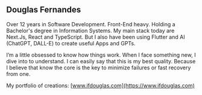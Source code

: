 ## Douglas Fernandes
Over 12 years in Software Development. Front-End heavy. Holding a Bachelor's degree in Information Systems. My main stack today are Next.Js, React and TypeScript. But I also have been using Flutter and AI (ChatGPT, DALL-E) to create useful Apps and GPTs.

I’m a little obsessed to know how things work. When I face something new, I dive into to understand. I can easily say that this is my best quality. Because I believe that know the core is the key to minimize failures or fast recovery from one. 

My portfolio of creations: [www.ifdouglas.com](https://www.ifdouglas.com)


